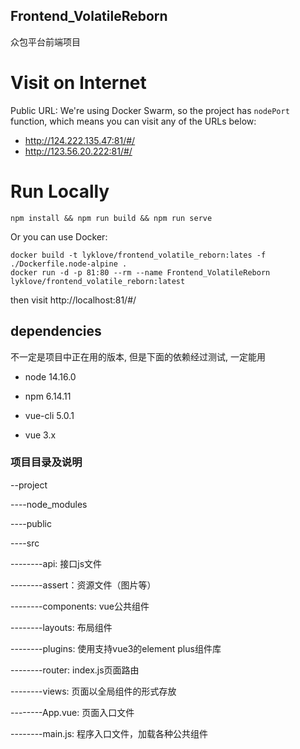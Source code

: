 ## Frontend_VolatileReborn

众包平台前端项目

# Visit on Internet
Public URL:
We're using Docker Swarm, so the project has `nodePort` function, which means you can visit any of the URLs below:
* http://124.222.135.47:81/#/
* http://123.56.20.222:81/#/
# Run Locally
```
npm install && npm run build && npm run serve
```

Or you can use Docker:
```
docker build -t lyklove/frontend_volatile_reborn:lates -f ./Dockerfile.node-alpine .
docker run -d -p 81:80 --rm --name Frontend_VolatileReborn lyklove/frontend_volatile_reborn:latest
```

then visit http://localhost:81/#/

## dependencies
不一定是项目中正在用的版本, 但是下面的依赖经过测试, 一定能用

* node 14.16.0

* npm 6.14.11


* vue-cli 5.0.1

* vue 3.x


### 项目目录及说明
--project

----node_modules

----public

----src

--------api: 接口js文件

--------assert：资源文件（图片等）

--------components: vue公共组件

--------layouts: 布局组件

--------plugins: 使用支持vue3的element plus组件库

--------router: index.js页面路由

--------views: 页面以全局组件的形式存放

--------App.vue: 页面入口文件

--------main.js: 程序入口文件，加载各种公共组件
